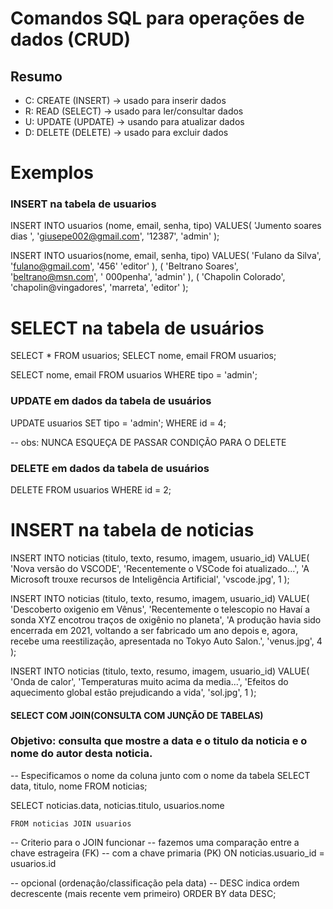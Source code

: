 # Comandos SQL para operações de dados (CRUD)

## Resumo

- C: CREATE (INSERT) -> usado para inserir dados
- R: READ (SELECT) -> usado para ler/consultar dados
- U: UPDATE (UPDATE) -> usando para atualizar dados
- D: DELETE (DELETE) -> usado para excluir dados

# Exemplos

### INSERT na tabela de usuarios

INSERT INTO usuarios (nome, email, senha, tipo)
VALUES(
    'Jumento soares dias ',
    'giusepe002@gmail.com',
    '12387',
    'admin'
);

INSERT INTO usuarios(nome, email, senha, tipo)
VALUES(
    'Fulano da Silva',
    'fulano@gmail.com',
    '456'
    'editor'
), (
    'Beltrano Soares',
    'beltrano@msn.com',
   ' 000penha',
   'admin'
), (
    'Chapolin Colorado',
    'chapolin@vingadores',
    'marreta',
    'editor'
);

# SELECT na tabela de usuários

SELECT * FROM usuarios;
SELECT nome, email FROM usuarios;

SELECT nome, email FROM usuarios WHERE tipo = 'admin';

### UPDATE em dados da tabela de usuários


UPDATE usuarios SET tipo = 'admin';
WHERE id = 4;


-- obs: NUNCA ESQUEÇA DE PASSAR CONDIÇÃO PARA O DELETE

### DELETE em dados da tabela de usuários

DELETE FROM usuarios WHERE id = 2;


# INSERT na tabela de noticias 


INSERT INTO noticias (titulo, texto, resumo, imagem, usuario_id)
VALUE(
    'Nova versão do VSCODE',
    'Recentemente o VSCode foi atualizado...',
    'A Microsoft trouxe recursos de Inteligência Artificial',
    'vscode.jpg',
    1
);











INSERT INTO noticias (titulo, texto, resumo, imagem, usuario_id)
VALUE(
    'Descoberto oxigenio em Vênus',
    'Recentemente o telescopio no Havaí a sonda XYZ encotrou traços de oxigênio no 
    planeta',
    'A produção havia sido encerrada em 2021, voltando a ser fabricado um ano depois e, agora, recebe uma reestilização, apresentada no Tokyo Auto Salon.',
    'venus.jpg',
    4
);


INSERT INTO noticias (titulo, texto, resumo, imagem, usuario_id)
VALUE(
    'Onda de calor',
    'Temperaturas muito acima da media...',
    'Efeitos do aquecimento global estão prejudicando a vida',
    'sol.jpg',
    1
);




#### SELECT COM JOIN(CONSULTA COM JUNÇÃO DE TABELAS)





### Objetivo: consulta que mostre a data e o titulo da noticia e o nome do autor desta noticia.

-- Especificamos o nome da coluna junto com o nome da tabela 
SELECT data, titulo, nome FROM noticias;

SELECT
    noticias.data,
    noticias.titulo,
    usuarios.nome

    FROM noticias JOIN usuarios

-- Criterio para o JOIN funcionar
-- fazemos uma comparação entre a chave estrageira (FK)
-- com a chave primaria (PK)
    ON noticias.usuario_id = usuarios.id

-- opcional (ordenaçâo/classificação pela data)
-- DESC indica ordem decrescente (mais recente vem primeiro)
ORDER BY data DESC;
